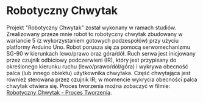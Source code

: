# Robotyczny Chwytak

Projekt "Robotyczny Chwytak" został wykonany w ramach studiów. Zrealizowany przeze mnie robot to robotyczny chwytak zbudowany w wariancie 5 (z wykorzystaniem gotowych podzespołów) przy użyciu platformy Arduino Uno. Robot porusza się za pomocą serwomechanizmu SG-90 w kierunkach lewo/prawo oraz góra/dół. Ruch serwa jest inicjowany przez czujnik odbiciowy podczerwieni (IR), który jest przypisany do określonego kierunku ruchu (lewo/prawo/dół/góra) i wykrywa obecność palca (lub innego obiektu) użytkownika chwytaka. Część chwytająca jest również sterowana przez czujnik IR; w momencie wykrycia obecności palca chwytak otwiera się. Proces tworzenia można zobaczyć w filmie: [Robotyczny Chwytak - Proces Tworzenia](https://www.youtube.com/watch?v=RQqSPHZa0WY&ab_channel=Micha%C5%82Giersz).
